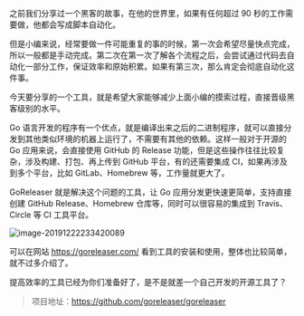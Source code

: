 之前我们分享过一个黑客的故事，在他的世界里，如果有任何超过 90 秒的工作需要做，他都会写成脚本自动化。

但是小编来说，经常要做一件可能重复的事的时候，第一次会希望尽量快点完成，所以一般都是手动完成。第二次在第一次了解各个流程之后，会尝试通过代码去自动化一部分工作，保证效率和原始积累。如果有第三次，那么肯定会彻底自动化这件事。

今天要分享的一个工具，就是希望大家能够减少上面小编的摸索过程，直接晋级黑客级别的水平。

Go 语言开发的程序有一个优点，就是编译出来之后的二进制程序，就可以直接分发到其他类似环境的机器上运行了，不需要有其他的依赖。这样一般对于开源的 Go 应用来说，会直接使用 GitHub 的 Release 功能，但是这些操作往往比较复杂，涉及构建、打包、再上传到 GitHub 平台，有的还需要集成 CI，如果再涉及到多个平台，比如 GitLab、Homebrew 等，工作量就更大了。

GoReleaser 就是解决这个问题的工具，让 Go 应用分发更快速更简单，支持直接创建 GitHub Release、Homebrew 仓库等，同时可以很容易的集成到 Travis、Circle 等 CI 工具平台。

![image-20191222233420089](https://7465-test-3c9b5e-1258459492.tcb.qcloud.la/GitHub%E7%B2%BE%E9%80%89/go.releaser.png)

可以在网站 https://goreleaser.com/ 看到工具的安装和使用，整体也比较简单，就不过多介绍了。

提高效率的工具已经为你们准备好了，是不是就差一个自己开发的开源工具了？

> 项目地址：https://github.com/goreleaser/goreleaser